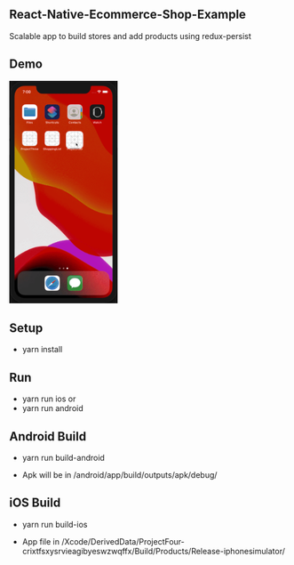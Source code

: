 ## React-Native-Ecommerce-Shop-Example
Scalable app to build stores and add products using redux-persist

## Demo
<img src="screenshots/demo-shot.gif" height="400" />

## Setup
 - yarn install

## Run
 - yarn run ios
    or
 - yarn run android

## Android Build

- yarn run build-android

- Apk will be in /android/app/build/outputs/apk/debug/

## iOS Build

- yarn run build-ios

- App file in /Xcode/DerivedData/ProjectFour-crixtfsxysrvieagibyeswzwqffx/Build/Products/Release-iphonesimulator/

